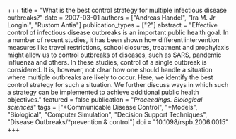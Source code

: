 +++
title = "What is the best control strategy for multiple infectious disease outbreaks?"
date = 2007-03-01
authors = ["Andreas Handel", "Ira M. Jr Longini", "Rustom Antia"]
publication_types = ["2"]
abstract = "Effective control of infectious disease outbreaks is an important public health goal. In a number of recent studies, it has been shown how different intervention measures like travel restrictions, school closures, treatment and prophylaxis might allow us to control outbreaks of diseases, such as SARS, pandemic influenza and others. In these studies, control of a single outbreak is considered. It is,  however, not clear how one should handle a situation where multiple outbreaks are likely to occur. Here, we identify the best control strategy for such a situation. We further discuss ways in which such a strategy can be implemented to achieve additional public health objectives."
featured = false
publication = "*Proceedings. Biological sciences*"
tags = ["*Communicable Disease Control", "*Models", "Biological", "Computer Simulation", "Decision Support Techniques", "Disease Outbreaks/*prevention & control"]
doi = "10.1098/rspb.2006.0015"
+++

